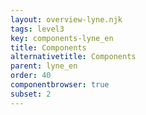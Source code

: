 ```yaml
---
layout: overview-lyne.njk
tags: level3
key: components-lyne_en
title: Components
alternativetitle: Components
parent: lyne_en
order: 40
componentbrowser: true
subset: 2
---
```

